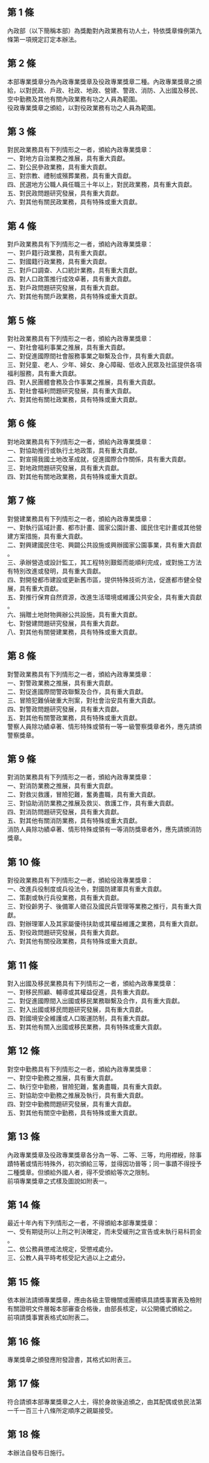 第 1 條
-------
內政部（以下簡稱本部）為獎勵對內政業務有功人士，特依獎章條例第九  
條第一項規定訂定本辦法。

第 2 條
-------
本部專業獎章分為內政專業獎章及役政專業獎章二種。內政專業獎章之頒  
給，以對民政、戶政、社政、地政、營建、警政、消防、入出國及移民、  
空中勤務及其他有關內政業務有功之人員為範圍。  
役政專業獎章之頒給，以對役政業務有功之人員為範圍。

第 3 條
-------
對民政業務具有下列情形之一者，頒給內政專業獎章：  
一、對地方自治業務之推展，具有重大貢獻。  
二、對公民參政業務，具有重大貢獻。  
三、對宗教、禮制或殯葬業務，具有重大貢獻。  
四、民選地方公職人員任職三十年以上，對民政業務，具有重大貢獻。  
五、對民政問題研究發展，具有重大貢獻。  
六、對其他有關民政業務，具有特殊或重大貢獻。

第 4 條
-------
對戶政業務具有下列情形之一者，頒給內政專業獎章：  
一、對戶籍行政業務，具有重大貢獻。  
二、對國籍行政業務，具有重大貢獻。  
三、對戶口調查、人口統計業務，具有重大貢獻。  
四、對人口政策推行成效卓著，具有重大貢獻。  
五、對戶政問題研究發展，具有重大貢獻。  
六、對其他有關戶政業務，具有特殊或重大貢獻。

第 5 條
-------
對社政業務具有下列情形之一者，頒給內政專業獎章：  
一、對社會福利事業之推展，具有重大貢獻。  
二、對促進國際間社會服務事業之聯繫及合作，具有重大貢獻。  
三、對兒童、老人、少年、婦女、身心障礙、低收入民眾及社區提供各項  
    福利服務，具有重大貢獻。  
四、對人民團體會務及合作事業之推展，具有重大貢獻。  
五、對社會福利問題研究發展，具有重大貢獻。  
六、對其他有關社政業務，具有特殊或重大貢獻。

第 6 條
-------
對地政業務具有下列情形之一者，頒給內政專業獎章：  
一、對協助推行或執行土地政策，具有重大貢獻。  
二、對宣揚我國土地改革成就，促進國際合作關係，具有重大貢獻。  
三、對地政問題研究發展，具有重大貢獻。  
四、對其他有關地政業務，具有特殊或重大貢獻。

第 7 條
-------
對營建業務具有下列情形之一者，頒給內政專業獎章：  
一、對執行區域計畫、都市計畫、國家公園計畫、國民住宅計畫或其他營  
    建方案措施，具有重大貢獻。  
二、對興建國民住宅、興闢公共設施或興辦國家公園事業，具有重大貢獻  
    。  
三、承辦營造或設計監工，其工程特別艱鉅而能順利完成，或對施工方法  
    有特別改進或發明，具有重大貢獻。  
四、對開發都市建設或更新舊市區，提供特殊技術方法，促進都市健全發  
    展，具有重大貢獻。  
五、對推行保育自然資源，改進生活環境或維護公共安全，具有重大貢獻  
    。  
六、捐贈土地財物興辦公共設施，具有重大貢獻。  
七、對營建問題研究發展，具有重大貢獻。  
八、對其他有關營建業務，具有特殊或重大貢獻。

第 8 條
-------
對警政業務具有下列情形之一者，頒給內政專業獎章：  
一、對警政業務之推展，具有重大貢獻。  
二、對促進國際間警政聯繫及合作，具有重大貢獻。  
三、冒險犯難偵破重大刑案，對社會治安具有重大貢獻。  
四、對警政問題研究發展，具有重大貢獻。  
五、對其他有關警政業務，具有特殊或重大貢獻。  
警察人員除功績卓著、情形特殊或領有一等一級警察獎章者外，應先請頒  
警察獎章。

第 9 條
-------
對消防業務具有下列情形之一者，頒給內政專業獎章：  
一、對消防業務之推展，具有重大貢獻。  
二、對救災救護，冒險犯難，奮勇盡職，具有重大貢獻。  
三、對協助消防業務之推展及救災、救護工作，具有重大貢獻。  
四、對消防問題研究發展，具有重大貢獻。  
五、對其他有關消防業務，具有特殊或重大貢獻。  
消防人員除功績卓著、情形特殊或領有一等消防獎章者外，應先請頒消防  
獎章。

第 10 條
--------
對役政業務具有下列情形之一者，頒給役政專業獎章：  
一、改進兵役制度或兵役法令，對國防建軍具有重大貢獻。  
二、策劃或執行兵役業務，具有重大貢獻。  
三、對役齡男子、後備軍人徵召及國民兵管理等業務之推行，具有重大貢  
    獻。  
四、對辦理軍人及其家屬優待扶助或其權益維護之業務，具有重大貢獻。  
五、對役政問題研究發展，具有重大貢獻。  
六、對其他有關役政業務，具有特殊或重大貢獻。

第 11 條
--------
對入出國及移民業務具有下列情形之一者，頒給內政專業獎章：  
一、對移民照顧、輔導或其權益促進，具有重大貢獻。  
二、對促進國際間入出國或移民業務聯繫及合作，具有重大貢獻。  
三、對入出國或移民問題研究發展，具有重大貢獻。  
四、對國境安全維護或人口販運防制，具有重大貢獻。  
五、對其他有關入出國或移民業務，具有特殊或重大貢獻。

第 12 條
--------
對空中勤務具有下列情形之一者，頒給內政專業獎章：  
一、對空中勤務之推展，具有重大貢獻。  
二、執行空中勤務，冒險犯難，奮勇盡職，具有重大貢獻。  
三、對協助空中勤務之推展及執行，具有重大貢獻。  
四、對空中勤務問題研究發展，具有重大貢獻。  
五、對其他有關空中勤務，具有特殊或重大貢獻。

第 13 條
--------
內政專業獎章及役政專業獎章各分為一等、二等、三等，均用襟綬，除事  
蹟特著或情形特殊外，初次頒給三等，並得因功晉等；同一事蹟不得授予  
二種獎章。但頒給外國人者，得不受頒給等次之限制。  
前項專業獎章之式樣及圖說如附表一。

第 14 條
--------
最近十年內有下列情形之一者，不得頒給本部專業獎章：  
一、受有期徒刑以上刑之判決確定，而未受緩刑之宣告或未執行易科罰金  
    。  
二、依公務員懲戒法規定，受懲戒處分。  
三、公教人員平時考核受記大過以上之處分。

第 15 條
--------
依本辦法請頒專業獎章，應由各級主管機關或團體填具請獎事實表及檢附  
有關證明文件層報本部審查合格後，由部長核定，以公開儀式頒給之。  
前項請獎事實表格式如附表二。

第 16 條
--------
專業獎章之頒發應附發證書，其格式如附表三。

第 17 條
--------
符合請頒本部專業獎章之人士，得於身故後追頒之，由其配偶或依民法第  
一千一百三十八條所定順序之親屬接受。

第 18 條
--------
本辦法自發布日施行。

